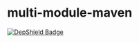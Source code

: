 # multi-module-maven
[![DepShield Badge](https://ci.dev.depshield.sonatype.org/badges/depshield-ci/multi-module-maven/depshield.svg)](https://sonatype.github.io/depshield-github-pages)
